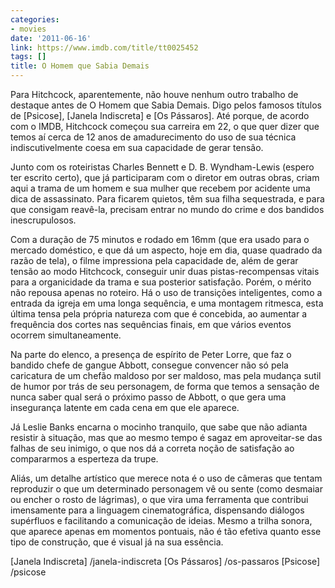 ```yaml
---
categories:
- movies
date: '2011-06-16'
link: https://www.imdb.com/title/tt0025452
tags: []
title: O Homem que Sabia Demais
---
```


Para Hitchcock, aparentemente, não houve nenhum outro trabalho de destaque antes de O Homem que Sabia Demais. Digo pelos famosos títulos de [Psicose], [Janela Indiscreta] e [Os Pássaros]. Até porque, de acordo com o IMDB, Hitchcock começou sua carreira em 22, o que quer dizer que temos aí cerca de 12 anos de amadurecimento do uso de sua técnica indiscutivelmente coesa em sua capacidade de gerar tensão.

Junto com os roteiristas Charles Bennett e D. B. Wyndham-Lewis (espero ter escrito certo), que já participaram com o diretor em outras obras, criam aqui a trama de um homem e sua mulher que recebem por acidente uma dica de assassinato. Para ficarem quietos, têm sua filha sequestrada, e para que consigam reavê-la, precisam entrar no mundo do crime e dos bandidos inescrupulosos.

Com a duração de 75 minutos e rodado em 16mm (que era usado para o mercado doméstico, e que dá um aspecto, hoje em dia, quase quadrado da razão de tela), o filme impressiona pela capacidade de, além de gerar tensão ao modo Hitchcock, conseguir unir duas pistas-recompensas vitais para a organicidade da trama e sua posterior satisfação. Porém, o mérito não repousa apenas no roteiro. Há o uso de transições inteligentes, como a entrada da igreja em uma longa sequência, e uma montagem ritmesca, esta última tensa pela própria natureza com que é concebida, ao aumentar a frequência dos cortes nas sequências finais, em que vários eventos ocorrem simultaneamente.
 
Na parte do elenco, a presença de espírito de Peter Lorre, que faz o bandido chefe de gangue Abbott, consegue convencer não só pela caricatura de um chefão maldoso por ser maldoso, mas pela mudança sutil de humor por trás de seu personagem, de forma que temos a sensação de nunca saber qual será o próximo passo de Abbott, o que gera uma insegurança latente em cada cena em que ele aparece.

Já Leslie Banks encarna o mocinho tranquilo, que sabe que não adianta resistir à situação, mas que ao mesmo tempo é sagaz em aproveitar-se das falhas de seu inimigo, o que nos dá a correta noção de satisfação ao compararmos a esperteza da trupe.

Aliás, um detalhe artístico que merece nota é o uso de câmeras que tentam reproduzir o que um determinado personagem vê ou sente (como desmaiar ou encher o rosto de lágrimas), o que vira uma ferramenta que contribui imensamente para a linguagem cinematográfica, dispensando diálogos supérfluos e facilitando a comunicação de ideias. Mesmo a trilha sonora, que aparece apenas em momentos pontuais, não é tão efetiva quanto esse tipo de construção, que é visual já na sua essência.

[Janela Indiscreta] /janela-indiscreta
[Os Pássaros] /os-passaros
[Psicose] /psicose